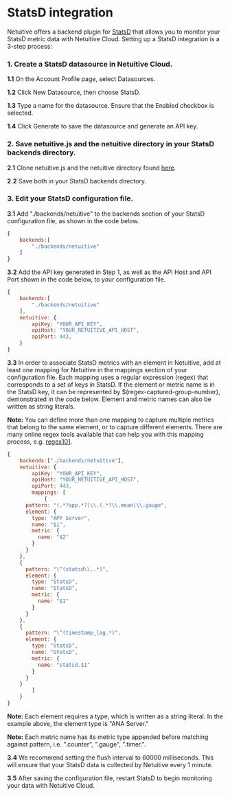 StatsD integration
==========================

Netuitive offers a backend plugin for [StatsD](https://github.com/etsy/statsd) that allows you to monitor your StatsD metric data with Netuitive Cloud. Setting up a StatsD integration is a 3-step process:

### 1. Create a StatsD datasource in Netuitive Cloud.
**1.1** On the Account Profile page, select Datasources.

**1.2** Click New Datasource, then choose StatsD.

**1.3** Type a name for the datasource. Ensure that the Enabled checkbox is selected.

**1.4** Click Generate to save the datasource and generate an API key.

### 2. Save netuitive.js and the netuitive directory in your StatsD backends directory.
**2.1** Clone netuitive.js and the netuitive directory found [here](https://github.com/Netuitive/statsd-netuitive-backend).

**2.2** Save both in your StatsD backends directory.

### 3. Edit your StatsD configuration file.
**3.1** Add "./backends/netuitive" to the backends section of your StatsD configuration file, as shown in the code below.

```js
{
    backends:[
        "./backends/netuitive"
    ]
}
```

**3.2** Add the API key generated in Step 1, as well as the API Host and API Port shown in the code below, to your configuration file.

```js
{
    backends:[
        "./backends/netuitive"
    ],
    netuitive: {
        apiKey: "YOUR_API_KEY",
        apiHost: "YOUR_NETUITIVE_API_HOST",
        apiPort: 443,
    }
}
```

**3.3** In order to associate StatsD metrics with an element in Netuitive, add at least one mapping for Netuitive in the mappings section of your configuration file. Each mapping uses a regular expression (regex) that corresponds to a set of keys in StatsD. If the element or metric name is in the StatsD key, it can be represented by $(regex-captured-group-number), demonstrated in the code below. Element and metric names can also be written as string literals.

**Note:** You can define more than one mapping to capture multiple metrics that belong to the same element, or to capture different elements. There are many online regex tools available that can help you with this mapping process, e.g. [regex101](https://www.regex101.com).

```js
{
    backends:["./backends/netuitive"],
    netuitive: {
        apiKey: "YOUR_API_KEY",
        apiHost: "YOUR_NETUITIVE_API_HOST",
        apiPort: 443,
        mappings: [
            {
      pattern: "(.*?app.*?)\\.(.*?\\.mean)\\.gauge",
      element: {
        type: "APP Server",
        name: "$1",
        metric: {
          name: "$2"
        }
      }
    },
    {
      pattern: "\^(statsd\\..*)",
      element: {
        type: "StatsD",
        name: "StatsD",
        metric: {
          name: "$1"
        }
      }
    },
    {
      pattern: "\^(timestamp_lag.*)",
      element: {
        type: "StatsD",
        name: "StatsD",
        metric: {
          name: "statsd.$1"
        }
      }
    }
        ]
    }
}
```

**Note:** Each element requires a type, which is written as a string literal. In the example above, the element type is "ANA Server."

**Note:** Each metric name has its metric type appended before matching against pattern, i.e. ".counter", ".gauge", ".timer.<timer-key>".

**3.4** We recommend setting the flush interval to 60000 milliseconds. This will ensure that your StatsD data is collected by Netuitive every 1 minute.

**3.5** After saving the configuration file, restart StatsD to begin monitoring your data with Netuitive Cloud.

